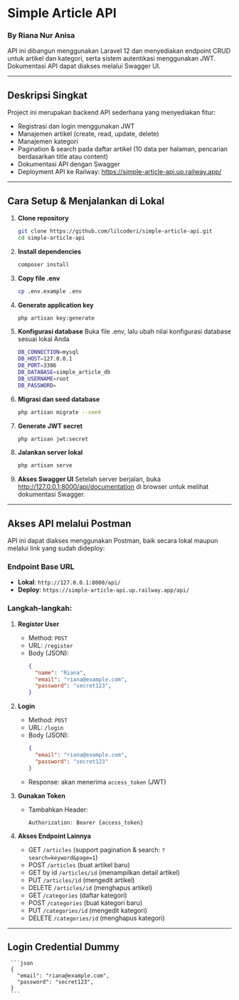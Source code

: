 # Simple Article API 
### By Riana Nur Anisa

API ini dibangun menggunakan Laravel 12 dan menyediakan endpoint CRUD untuk artikel dan kategori, serta sistem autentikasi menggunakan JWT. Dokumentasi API dapat diakses melalui Swagger UI.

---

## Deskripsi Singkat

Project ini merupakan backend API sederhana yang menyediakan fitur:
- Registrasi dan login menggunakan JWT
- Manajemen artikel (create, read, update, delete)
- Manajemen kategori
- Pagination  & search pada daftar artikel (10 data per halaman, pencarian berdasarkan title atau content)
- Dokumentasi API dengan Swagger
- Deployment API ke Railway: https://simple-article-api.up.railway.app/

---

## Cara Setup & Menjalankan di Lokal

1. **Clone repository**
   ```bash
   git clone https://github.com/lilcoderi/simple-article-api.git
   cd simple-article-api
2. **Install dependencies**
   ```bash
   composer install
3. **Copy file .env**
   ```bash
   cp .env.example .env
4. **Generate application key**
   ```bash
   php artisan key:generate
5. **Konfigurasi database**
   Buka file .env, lalu ubah nilai konfigurasi database sesuai lokal Anda
   ```bash
   DB_CONNECTION=mysql
   DB_HOST=127.0.0.1
   DB_PORT=3306
   DB_DATABASE=simple_article_db
   DB_USERNAME=root
   DB_PASSWORD=
6. **Migrasi dan seed database**
   ```bash
   php artisan migrate --seed
7. **Generate JWT secret**
   ```bash
   php artisan jwt:secret
8. **Jalankan server lokal**
   ```bash
   php artisan serve
9. **Akses Swagger UI**
   Setelah server berjalan, buka http://127.0.0.1:8000/api/documentation di browser untuk melihat dokumentasi Swagger.

---

## Akses API melalui Postman

API ini dapat diakses menggunakan Postman, baik secara lokal maupun melalui link yang sudah dideploy:

### Endpoint Base URL
- **Lokal**: `http://127.0.0.1:8000/api/`
- **Deploy**: `https://simple-article-api.up.railway.app/api/`

### Langkah-langkah:

1. **Register User**
   - Method: `POST`
   - URL: `/register`
   - Body (JSON):
     ```json
     {
       "name": "Riana",
       "email": "riana@example.com",
       "password": "secret123",
     }
     ```

2. **Login**
   - Method: `POST`
   - URL: `/login`
   - Body (JSON):
     ```json
     {
       "email": "riana@example.com",
       "password": "secret123"
     }
     ```
   - Response: akan menerima `access_token` (JWT)

3. **Gunakan Token**
   - Tambahkan Header:
     ```
     Authorization: Bearer {access_token}
     ```

4. **Akses Endpoint Lainnya**
   - GET `/articles` (support pagination & search: `?search=keyword&page=1`)
   - POST `/articles` (buat artikel baru)
   - GET by id `/articles/id` (menampilkan detail artikel)
   - PUT `/articles/id` (mengedit artikel)
   - DELETE `/articles/id` (menghapus artikel)
   - GET `/categories` (daftar kategori)
   - POST `/categories` (buat kategori baru)
   - PUT `/categories/id` (mengedit kategori)
   - DELETE `/categories/id` (menghapus kategori)

---

## Login Credential Dummy
     ```json
     {
       "email": "riana@example.com",
       "password": "secret123",
     }
     ```